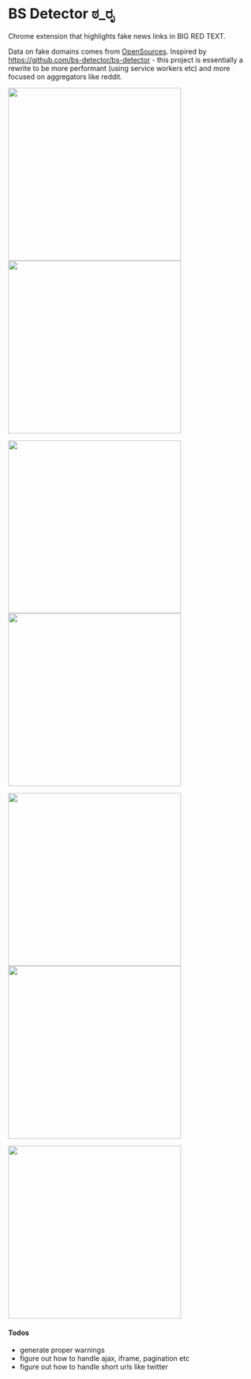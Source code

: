 BS Detector ಠ_ರೃ 
=============

Chrome extension that highlights fake news links in BIG RED TEXT. 

Data on fake domains comes from [OpenSources](http://www.opensources.co/). Inspired by https://github.com/bs-detector/bs-detector - this project is essentially a rewrite to be more performant (using service workers etc) and more focused on aggregators like reddit.

<img src=https://user-images.githubusercontent.com/7489058/33801535-fd02554a-dd2b-11e7-9345-62f37a48d1fc.png width=350> <img src=https://user-images.githubusercontent.com/7489058/33801476-5f163e92-dd2a-11e7-8c7a-81fc961b1cf3.png width=350> 

<img src=https://user-images.githubusercontent.com/7489058/33801444-538ef826-dd29-11e7-84aa-0cf1720a7cc8.png width=350> <img src=https://user-images.githubusercontent.com/7489058/33801446-5c2ee8ce-dd29-11e7-9e8a-8d5cf6b1e602.png width=350>

<img src=https://user-images.githubusercontent.com/7489058/33801458-844b78cc-dd29-11e7-87c6-a16ec53ff8d1.png width=350> <img src=https://user-images.githubusercontent.com/7489058/33801480-6f79a3be-dd2a-11e7-9820-4435bd70d67f.png width=350>

<img src=https://user-images.githubusercontent.com/7489058/33801487-bafaf19e-dd2a-11e7-93d6-740608672d62.png width=350>

#### Todos
- generate proper warnings
- figure out how to handle ajax, iframe, pagination etc
- figure out how to handle short urls like twitter
